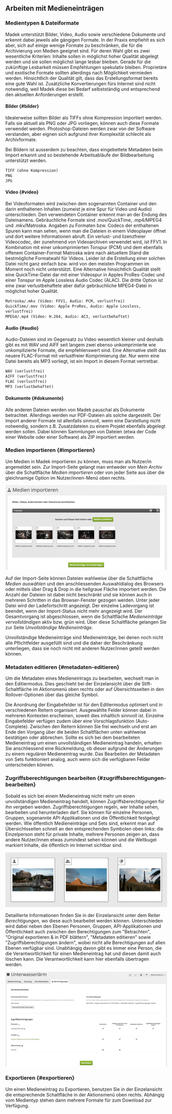 ## Arbeiten mit Medieneinträgen

### Medientypen & Dateiformate

Madek unterstützt Bilder, Video, Audio sowie verschiedene Dokumente und erkennt dabei jeweils alle gängigen Formate. In der Praxis empfiehlt es sich aber, sich auf einige wenige Formate zu beschränken, die für die Archivierung von Medien geeignet sind. Für deren Wahl gibt es zwei wesentliche Kriterien: Inhalte sollen in möglichst hoher Qualität abgelegt werden und sie sollen möglichst lange lesbar bleiben. Gerade für die zukünftige Lesbarkeit müssen Empfehlungen spekulativ bleiben. Proprietäre und exotische Formate sollten allerdings nach Möglichkeit vermieden werden. Hinsichtlich der Qualität gilt, dass das Erstellungsformat bereits eine gute Wahl ist. Zusätzliche Konvertierungen fürs Internet sind nicht notwendig, weil Madek diese bei Bedarf selbstständig und entsprechend den aktuellen Anforderungen erstellt.

#### Bilder {#bilder}

Idealerweise sollten Bilder als TIFFs ohne Kompression importiert werden. Falls sie aktuell als PNG oder JPG vorliegen, können auch diese Formate verwendet werden. Photoshop-Dateien werden zwar von der Software verstanden, aber eignen sich aufgrund ihrer Komplexität schlecht als Archivformate.

Bei Bildern ist ausserdem zu beachten, dass eingebettete Metadaten beim Import erkannt und so bestehende Arbeitsabläufe der Bildbearbeitung unterstützt werden.

```
TIFF (ohne Kompression)  
PNG  
JPG
```

#### Video {#video}

Bei Videoformaten wird zwischen dem sogenannten Container und den darin enthaltenen Inhalten \(zumeist je eine Spur für Video und Audio\) unterschieden. Den verwendeten Container erkennt man an der Endung des Dateinamens. Gebräuchliche Formate sind .mov/QuickTime, .mp4/MPEG4 und .mkv/Matroska. Angaben zu Formaten bzw. Codecs der enthaltenen Spuren kann man sehen, wenn man die Dateien in einem Videoplayer öffnet und dort weitere Informationen abruft. Ein verlust- und lizenzfreier Videocodec, der zunehmend von Videoarchiven verwendet wird, ist FFV1. In Kombination mit einer unkomprimierten Tonspur \(PCM\) und dem ebenfalls offenem Container-Format Matroska wäre nach aktuellem Stand die bestmögliche Formatwahl für Videos. Leider ist die Erstellung einer solchen Datei nicht ganz einfach bzw. wird von den meisten Programmen im Moment noch nicht unterstützt. Eine Alternative hinsichtlich Qualität stellt eine QuickTime-Datei dar mit einer Videospur in Apples ProRes-Codec und einer Tonspur im Apple Lossless Audio Codec \(ALAC\). Die dritte Option ist eine zwar verlustbehaftete aber dafür gebräuchliche MPEG4-Datei in möglichst hoher Qualität.

```
Matroska/.mkv (Video: FFV1, Audio: PCM, verlustfrei)  
QuickTime/.mov (Video: Apple ProRes, Audio: Apple Lossless, verlustfrei)  
MPEG4/.mp4 (Video: H.264, Audio: AC3, verlustbehaftet)
```

#### Audio {#audio}

Audio-Dateien sind im Gegensatz zu Video wesentlich kleiner und deshalb gibt es mit WAV und AIFF seit langem zwei ebenso unkomprimierte wie unkomplizierte Formate, die empfehlenswert sind. Eine Alternative stellt das neuere FLAC-Format mit verlustfreier Komprimierung dar. Nur wenn eine Datei bereits als MP3 vorliegt, ist ein Import in diesem Format vertretbar.

```
WAV (verlustfrei)  
AIFF (verlustfrei)  
FLAC (verlustfrei)  
MP3 (verlustbehaftet)
```

#### Dokumente {#dokumente}

Alle anderen Dateien werden von Madek pauschal als Dokumente betrachtet. Allerdings werden nur PDF-Dateien als solche dargestellt. Der Import anderer Formate ist allenfalls sinnvoll, wenn eine Darstellung nicht notwendig, sondern z.B. Zusatzdateien zu einem Projekt ebenfalls abgelegt werden sollen. Dabei können Sammlungen von Dateien \(etwa der Code einer Website oder einer Software\) als ZIP importiert werden.

### Medien importieren {#importieren}

Um Medien in Madek importieren zu können, muss man als Nutzer/in angemeldet sein. Zur Import-Seite gelangt man entweder von _Mein Archiv_ über die Schaltfläche _Medien importieren_ oder von jeder Seite aus über die gleichnamige Option im Nutzer/innen-Menü oben rechts.

[![](/assets/mediaentries-import_20180423_3.21.1_Aloise.png "Medien importieren")](/assets/mediaentries-import.png)

Auf der Import-Seite können Dateien wahlweise über die Schaltfläche _Medien auswählen_ und den anschliessenden Auswahldialog des Browsers oder mittels über Drag & Drop in die hellgraue Fläche importiert werden. Die Anzahl der Dateien ist dabei nicht beschränkt und sie können auch in mehreren Schritten in das Browser-Fenster gezogen werden. Unter jeder Datei wird der Ladefortschritt angezeigt. Der einzelne Ladevorgang ist beendet, wenn der Import-Status nicht mehr angezeigt wird. Der Gesamtvorgang ist abgeschlossen, wenn die Schaltfläche _Medieneinträge vervollständigen_ aktiv bzw. grün wird. Über diese Schaltfläche gelangen Sie zur Seite _Unvollständige Medieneinträge_.

Unvollständige Medieneinträge sind Medieneinträge, bei denen noch nicht alle Pflichtfelder ausgefüllt sind und die daher der Beschränkung unterliegen, dass sie noch nicht mit anderen Nutzer/innen geteilt werden können.

### Metadaten editieren {#metadaten-editieren}

Um die Metadaten eines Medieneintrags zu bearbeiten, wechselt man in den Editiermodus. Dies geschieht bei der Einzelansicht über die Stift-Schaltfläche im Aktionsmenü oben rechts oder auf Übersichtsseiten in den Rollover-Optionen über das gleiche Symbol.

Die Anordnung der Eingabefelder ist für den Editiermodus optimiert und in verschiedenen Reitern organisiert. Ausgewählte Felder können dabei in mehreren Kontexten erscheinen, soweit dies inhaltlich sinnvoll ist. Einzelne Eingabefelder verfügen zudem über eine Vorschlagsfunktion \(Auto-Complete\). Zwischen den Reitern können Sie frei wechseln und erst am Ende den Vorgang über die beiden Schaltflächen unten wahlweise bestätigen oder abbrechen. Sollte es sich bei dem bearbeiteten Medieneintrag um einen unvollständigen Medieneintrag handeln, erhalten Sie anschliessend eine Rückmeldung, ob dieser aufgrund der Änderungen zu einem regulären Medieneintrag wurde. Das Bearbeiten der Metadaten von Sets funktioniert analog, auch wenn sich die verfügbaren Felder unterscheiden können.

### Zugriffsberechtigungen bearbeiten {#zugriffsberechtigungen-bearbeiten}

Sobald es sich bei einem Medieneintrag nicht mehr um einen unvollständigen Medieneintrag handelt, können Zugriffsberechtigungen für ihn vergeben werden. Zugriffsberechtigungen regeln, wer Inhalte sehen, bearbeiten und herunterladen darf. Sie können für einzelne Personen, Gruppen, sogenannte API-Applikationen und die Öffentlichkeit festgelegt werden. Wie öffentlich Medieneinträge und Sets sind, erkennt man auf Übersichtsseiten schnell an den entsprechenden Symbolen oben links: die Einzelperson steht für private Inhalte, mehrere Personen zeigen an, dass andere Nutzer/innen etwas zumindest sehen können und die Weltkugel markiert Inhalte, die öffentlich im Internet sichtbar sind.

[![Private, geteilte und öffentliche Medieneinträge](/assets/mediaentries-icons.jpg "Private, geteilte und öffentliche Medieneinträge")](/assets/mediaentries-icons.png)

Detaillierte Informationen finden Sie in der Einzelansicht unter dem Reiter _Berechtigungen_, wo diese auch bearbeitet werden können. Unterschieden wird dabei neben den Ebenen Personen, Gruppen, API-Applikationen und Öffentlichkeit auch zwischen den Berechtigungen zum "Betrachten", "Original exportieren & in PDF blättern", "Metadaten editieren" sowie "Zugriffsberechtigungen ändern", wobei nicht alle Berechtigungen auf allen Ebenen verfügbar sind. Unabhängig davon gibt es immer eine Person, die die Verantwortlichkeit für einen Medieneintrag hat und diesen damit auch löschen kann. Die Verantwortlichkeit kann hier ebenfalls übertragen werden.

[![](/assets/mediaentries-permissions_20180423_3.21.1_Aloise.png "Zugriffsberechtigungen bearbeiten")](/assets/mediaentries-permissions.png)

### Exportieren {#exportieren}

Um einen Medieneintrag zu Exportieren, benutzen Sie in der Einzelansicht die entsprechende Schaltfläche in der Aktionsmenü oben rechts. Abhängig vom Medientyp stehen dann mehrere Formate für zum Download zur Verfügung.

